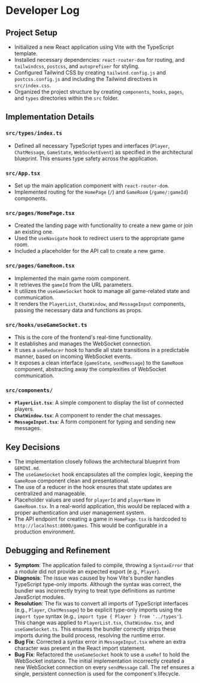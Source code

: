 # Developer Log

## Project Setup
- Initialized a new React application using Vite with the TypeScript template.
- Installed necessary dependencies: `react-router-dom` for routing, and `tailwindcss`, `postcss`, and `autoprefixer` for styling.
- Configured Tailwind CSS by creating `tailwind.config.js` and `postcss.config.js` and including the Tailwind directives in `src/index.css`.
- Organized the project structure by creating `components`, `hooks`, `pages`, and `types` directories within the `src` folder.

## Implementation Details

### `src/types/index.ts`
- Defined all necessary TypeScript types and interfaces (`Player`, `ChatMessage`, `GameState`, `WebSocketEvent`) as specified in the architectural blueprint. This ensures type safety across the application.

### `src/App.tsx`
- Set up the main application component with `react-router-dom`.
- Implemented routing for the `HomePage` (`/`) and `GameRoom` (`/game/:gameId`) components.

### `src/pages/HomePage.tsx`
- Created the landing page with functionality to create a new game or join an existing one.
- Used the `useNavigate` hook to redirect users to the appropriate game room.
- Included a placeholder for the API call to create a new game.

### `src/pages/GameRoom.tsx`
- Implemented the main game room component.
- It retrieves the `gameId` from the URL parameters.
- It utilizes the `useGameSocket` hook to manage all game-related state and communication.
- It renders the `PlayerList`, `ChatWindow`, and `MessageInput` components, passing the necessary data and functions as props.

### `src/hooks/useGameSocket.ts`
- This is the core of the frontend's real-time functionality.
- It establishes and manages the WebSocket connection.
- It uses a `useReducer` hook to handle all state transitions in a predictable manner, based on incoming WebSocket events.
- It exposes a clean interface (`gameState`, `sendMessage`) to the `GameRoom` component, abstracting away the complexities of WebSocket communication.

### `src/components/`
- **`PlayerList.tsx`**: A simple component to display the list of connected players.
- **`ChatWindow.tsx`**: A component to render the chat messages.
- **`MessageInput.tsx`**: A form component for typing and sending new messages.

## Key Decisions
- The implementation closely follows the architectural blueprint from `GEMINI.md`.
- The `useGameSocket` hook encapsulates all the complex logic, keeping the `GameRoom` component clean and presentational.
- The use of a reducer in the hook ensures that state updates are centralized and manageable.
- Placeholder values are used for `playerId` and `playerName` in `GameRoom.tsx`. In a real-world application, this would be replaced with a proper authentication and user management system.
- The API endpoint for creating a game in `HomePage.tsx` is hardcoded to `http://localhost:8000/games`. This would be configurable in a production environment.

## Debugging and Refinement
- **Symptom**: The application failed to compile, throwing a `SyntaxError` that a module did not provide an expected export (e.g., `Player`).
- **Diagnosis**: The issue was caused by how Vite's bundler handles TypeScript type-only imports. Although the syntax was correct, the bundler was incorrectly trying to treat type definitions as runtime JavaScript modules.
- **Resolution**: The fix was to convert all imports of TypeScript interfaces (e.g., `Player`, `ChatMessage`) to be explicit type-only imports using the `import type` syntax (e.g., `import type { Player } from '../types'`). This change was applied to `PlayerList.tsx`, `ChatWindow.tsx`, and `useGameSocket.ts`. This ensures the bundler correctly strips these imports during the build process, resolving the runtime error.
- **Bug Fix**: Corrected a syntax error in `MessageInput.tsx` where an extra character was present in the React import statement.
- **Bug Fix**: Refactored the `useGameSocket` hook to use a `useRef` to hold the WebSocket instance. The initial implementation incorrectly created a new WebSocket connection on every `sendMessage` call. The ref ensures a single, persistent connection is used for the component's lifecycle.
